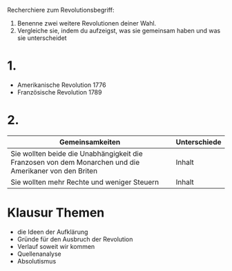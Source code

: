 Recherchiere zum Revolutionsbegriff:
1. Benenne zwei weitere Revolutionen deiner Wahl.
2. Vergleiche sie, indem du aufzeigst, was sie
gemeinsam haben und was sie unterscheidet

# 1. 
- Amerikanische Revolution 1776
- Französische Revolution 1789
# 2.
| Gemeinsamkeiten | Unterschiede
| -------- | --------
| Sie wollten beide die Unabhängigkeit die Franzosen von dem Monarchen und die Amerikaner von den Briten   | Inhalt
| Sie wollten mehr Rechte und  weniger Steuern  | Inhalt
# Klausur Themen
- die Ideen der Aufklärung
- Gründe für den Ausbruch der Revolution 
- Verlauf soweit wir kommen
- Quellenanalyse
- Absolutismus
